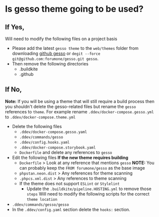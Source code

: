 # Is gesso theme going to be used?

## If Yes,

Will need to modify the following files on a project basis

* Please add the latest `gesso theme` to the `web/themes` folder from downloading [github gesso] or `degit --force git@github.com:forumone/gesso.git gesso`.
* Then remove the following directories
    * .buildkite
    * .github

[github gesso]:https://github.com/forumone/gesso/releases

## If No,

**Note:** If you will be using a theme that will still require a build process then you shouldn't delete the gesso-related files but rename the `gesso` references to `theme`. For example rename `.ddev/docker-compose.gesso.yml` to `.ddev/docker-compose.theme.yml`

* Delete the following files
    * `.ddev/docker-compose.gesso.yaml`
    * `.ddev/commands/gesso`
    * `.ddev/config.hooks.yaml`
    * `.ddev/docker-compose.storybook.yaml`
    * `Dockerfile` and delete any references to `gesso`
* Edit the following files **If the new theme requires building**
  * `Dockerfile` > Look at any reference that mentions `gesso`
    **NOTE:** You can probably keep the `FROM forumone/gesso` as the base image
  * `phpstan.neon.dist` > Any references for theme scanning
  * `.phpcs.xml.dist` > Any references to theme scanning
  * If the theme does not support `ESLint` or `Stylelint`
    * Update the `.buildkite/pipeline.HOSTING.yml` to remove those `steps`
Will need to modify the following scripts for the correct `theme location`
* `.ddev/commands/gesso/gesso`
* In the `.ddev/config.yaml` section delete the `hooks:` section.


